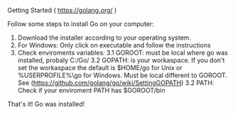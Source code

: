 Getting Started ( https://golang.org/ )

Follow some steps to install Go on your computer:

1. Download the installer according to your operating system.
2. For Windows: Only click on executable and follow the instructions
3. Check enviroments variables:
  3.1 GOROOT: must be local where go was installed, probaly C:/Go/
  3.2 GOPATH: is your workaspace. If you don't set the workaspace the default is $HOME/go for Unix or %USERPROFILE%\go for Windows. 
  Must be local different to GOROOT. See (https://github.com/golang/go/wiki/SettingGOPATH)
  3.2 PATH: Check if your enviroment PATH has $GOROOT/bin
  
 That's it! Go was installed!

